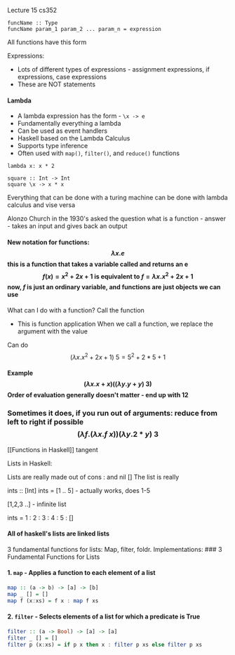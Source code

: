 Lecture 15 cs352
```
funcName :: Type
funcName param_1 param_2 ... param_n = expression
```
All functions have this form

Expressions: 
- Lots of different types of expressions - assignment expressions, if expressions, case expressions
- These are NOT statements

#### Lambda
- A lambda expression has the form - `\x -> e`
- Fundamentally everything a lambda
- Can be used as event handlers
- Haskell based on the Lambda Calculus
- Supports type inference 
- Often used with `map()`, `filter()`, and `reduce()` functions

``` 
lambda x: x * 2
```

```
square :: Int -> Int
square \x -> x * x
```


Everything that can be done with a turing machine can be done with lambda calculus and vise versa

Alonzo Church in the 1930's asked the question what is a function - answer - takes an input and gives back an output

#### New notation for functions: $$\lambda x.e$$ this is a function that takes a variable called and returns an e $$f(x)=x^2+2x+1 \text{  is equivalent to } f = \lambda x. x^2+2x+1$$ now, $f$ is just an ordinary variable, and functions are just objects we can use

What can I do with a function? Call the function
- This is function application
When we call a function, we replace the argument with the value

Can do $$(\lambda x. x^2 +2x+1) ~5=5^2+2*5+1$$
#### Example $$(\lambda x. x+x)((\lambda y. y+y)~3)$$ Order of evaluation generally doesn't matter - end up with 12

### Sometimes it does, if you run out of arguments: reduce from left to right if possible $$(\lambda f.(\lambda x. f~x))(\lambda y. 2*y)~3$$

[[Functions in Haskell]] tangent

Lists in Haskell:

Lists are really made out of cons : and nil []
The list is really

ints :: \[Int]
ints = \[1 .. 5] - actually works, does 1-5


\[1,2,3 ..] - infinite list

ints = 1 : 2 : 3 : 4 : 5 : \[]

#### All of haskell's lists are linked lists

3 fundamental functions for lists: Map, filter, foldr. Implementations: ### 3 Fundamental Functions for Lists

#### 1. `map` - Applies a function to each element of a list

```haskell
map :: (a -> b) -> [a] -> [b]
map _ [] = []
map f (x:xs) = f x : map f xs
```

#### 2. `filter` - Selects elements of a list for which a predicate is True

```haskell
filter :: (a -> Bool) -> [a] -> [a]
filter _ [] = []
filter p (x:xs) = if p x then x : filter p xs else filter p xs
```

